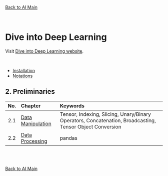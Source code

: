 [Back to AI Main](../../README.md)

<br>

# Dive into Deep Learning
Visit [Dive into Deep Learning website](https://d2l.ai/index.html).

<br>

- [Installation](ch00/01/note.md)
- [Notations](ch00/02/note.md)

## 2. Preliminaries
|No.|Chapter|Keywords|
|:-:|:------|:-------|
|2.1|[Data Manipulation](./ch02/01/note.md)|Tensor, Indexing, Slicing, Unary/Binary Operators, Concatenation, Broadcasting, Tensor Object Conversion|
|2.2|[Data Processing](./ch02/02/note.md)|pandas|



<br><br>

[Back to AI Main](../../README.md)